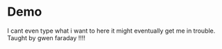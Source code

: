 # Demo 

I cant even type what i want to here it might eventually get me in trouble. 
Taught by gwen faraday !!!!
